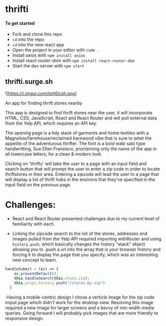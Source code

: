 # thrifti

#### To get started
- Fork and clone this repo
- `cd` into the repo
- `cd` into the new react app
- Open the project in your editor with `code .`
- Install axios with `npm install axios`
- Install react-router-dom with `npm install react-router-dom`
- Start the dev server with `npm start`

## thrifti.surge.sh

![https://i.imgur.com/tpHGcsh.png]

An app for finding thrift stores nearby

This app is designed to find thrift stores near the user, it will incorporate HTML, CSS, JavaScript, React and React Router and will pull external data from the Yelp API, which requires an API key.

The opening page is a tidy stack of garments and home textiles with a Magnoloia/farmhouse/reclaimed barnwood vibe that is sure to whet the appetite of the adventurous thrifter.  The font is a bold wabi sabi type handwritting, Sue Ellen Fransisco, proclaiming only the name of the app in all lowercase letters, for a clean & modern look. 

Clicking on 'thrifty' will take the user to a page with an input field and search button that will prompt the user to enter a zip code in order to locate thriftstores in their area.  Entering a zipcode will lead the user to a page that will display a list of thrift hubs in the environs that they've specified in the input field on the previous page.

# Challenges:
- React and React Router presented challenges due to my current level of familiarity with each. 

- Linking the zipcode search to the list of the stores, addresses and images pulled from the Yelp API required importing withRouter and using ```history.push```, which basically changes the history "stack" object allowing you to .push a url into the array that is your browser history and forcing it to display the page that you specify, which was an interesting new concept to learn.

```js
handleSubmit = (ev) => {
    ev.preventDefault();
    this.handleSearch(this.state.zip);
    this.props.history.push("/stores-by-zip")
  }
```

-Having a mobile-centric design I chose a verticle image for the zip code imput page which didn't work for the desktop view.  Resolving this image required a new image for larger screens and a bevvy of min-width media queries. Going forward I will probably pick images that are more friendly to responsive design.